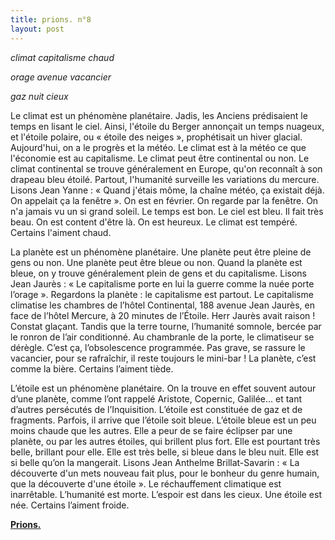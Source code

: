 ```yaml
---
title: prions. n°8
layout: post
---
```


*climat capitalisme chaud*

*orage avenue vacancier*

*gaz nuit cieux*

Le climat est un phénomène planétaire. Jadis, les Anciens prédisaient le temps en lisant le ciel. Ainsi, l'étoile du Berger annonçait un temps nuageux, et l'étoile polaire, ou « étoile des neiges », prophétisait un hiver glacial. Aujourd'hui, on a le progrès et la météo. Le climat est à la météo ce que l'économie est au capitalisme. Le climat peut être continental ou non. Le climat continental se trouve généralement en Europe, qu'on reconnaît à son drapeau bleu étoilé. Partout, l'humanité surveille les variations du mercure. Lisons Jean Yanne : « Quand j'étais môme, la chaîne météo, ça existait déjà. On appelait ça la fenêtre ». On est en février. On regarde par la fenêtre. On n'a jamais vu un si grand soleil. Le temps est bon. Le ciel est bleu. Il fait très beau. On est content d'être là. On est heureux. Le climat est tempéré. Certains l'aiment chaud.

La planète est un phénomène planétaire. Une planète peut être pleine de gens ou non. Une planète peut être bleue ou non. Quand la planète est bleue, on y trouve généralement plein de gens et du capitalisme. Lisons Jean Jaurès : « Le capitalisme porte en lui la guerre comme la nuée porte l’orage ». Regardons la planète : le capitalisme est partout. Le capitalisme climatise les chambres de l’hôtel Continental, 188 avenue Jean Jaurès, en face de l’hôtel Mercure, à 20 minutes de l’Étoile. Herr Jaurès avait raison ! Constat glaçant. Tandis que la terre tourne, l’humanité somnole, bercée par le ronron de l’air conditionné. Au chambranle de la porte, le climatiseur se dérègle. C’est ça, l’obsolescence programmée. Pas grave, se rassure le vacancier, pour se rafraîchir, il reste toujours le mini-bar ! La planète, c’est comme la bière. Certains l’aiment tiède.

L’étoile est un phénomène planétaire. On la trouve en effet souvent autour d’une planète, comme l’ont rappelé Aristote, Copernic, Galilée... et tant d’autres persécutés de l’Inquisition. L’étoile est constituée de gaz et de fragments. Parfois, il arrive que l’étoile soit bleue. L’étoile bleue est un peu moins chaude que les autres. Elle a peur de se faire éclipser par une planète, ou par les autres étoiles, qui brillent plus fort. Elle est pourtant très belle, brillant pour elle. Elle est très belle, si bleue dans le bleu nuit. Elle est si belle qu’on la mangerait. Lisons Jean Anthelme Brillat-Savarin : « La découverte d'un mets nouveau fait plus, pour le bonheur du genre humain, que la découverte d'une étoile ». Le réchauffement climatique est inarrêtable. L’humanité est morte. L’espoir est dans les cieux. Une étoile est née. Certains l’aiment froide.

[**Prions.**](../prions.html)
